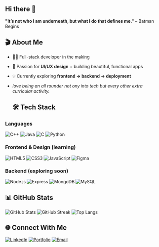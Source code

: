 

## Hi there 👋
**"It’s not who I am underneath, but what I do that defines me."** – Batman Begins  

## 🎬 About Me
- 👨‍💻 Full-stack developer in the making  
- 🎨 Passion for **UI/UX design** + building beautiful, functional apps  
- 💡 Currently exploring **frontend → backend → deployment**
- _love being an all rounder not ony into tech but every other extra curricular activity._

  ## 🛠️ Tech Stack

### Languages
![C++](https://img.shields.io/badge/C++-00599C?style=for-the-badge&logo=c%2b%2b&logoColor=white)
![Java](https://img.shields.io/badge/Java-ED8B00?style=for-the-badge&logo=openjdk&logoColor=white)
![C](https://img.shields.io/badge/C-00599C?style=for-the-badge&logo=c&logoColor=white)
![Python](https://img.shields.io/badge/Python-3776AB?style=for-the-badge&logo=python&logoColor=white)

### Frontend & Design (learning)
![HTML5](https://img.shields.io/badge/HTML5-E34F26?style=for-the-badge&logo=html5&logoColor=white)
![CSS3](https://img.shields.io/badge/CSS3-1572B6?style=for-the-badge&logo=css3&logoColor=white)
![JavaScript](https://img.shields.io/badge/JavaScript-F7DF1E?style=for-the-badge&logo=javascript&logoColor=black)
![Figma](https://img.shields.io/badge/Figma-F24E1E?style=for-the-badge&logo=figma&logoColor=white)

### Backend (exploring soon)
![Node.js](https://img.shields.io/badge/Node.js-339933?style=for-the-badge&logo=nodedotjs&logoColor=white)
![Express](https://img.shields.io/badge/Express.js-000000?style=for-the-badge&logo=express&logoColor=white)
![MongoDB](https://img.shields.io/badge/MongoDB-47A248?style=for-the-badge&logo=mongodb&logoColor=white)
![MySQL](https://img.shields.io/badge/MySQL-4479A1?style=for-the-badge&logo=mysql&logoColor=white)

## 📊 GitHub Stats
![GitHub Stats](https://github-readme-stats.vercel.app/api?username=lalitya31&show_icons=true&theme=radical)
![GitHub Streak](https://streak-stats.demolab.com?user=lalitya31&theme=radical)
![Top Langs](https://github-readme-stats.vercel.app/api/top-langs/?username=lalitya31&layout=compact&theme=radical)

## 🌐 Connect With Me
[![LinkedIn](https://img.shields.io/badge/LinkedIn-0A66C2?style=for-the-badge&logo=linkedin&logoColor=white)](https://www.linkedin.com/in/lalitya-dodla-078aa5367/)
[![Portfolio](https://img.shields.io/badge/Portfolio-000000?style=for-the-badge&logo=vercel&logoColor=white)](behance.net/lalityadodla1)
[![Email](https://img.shields.io/badge/Email-D14836?style=for-the-badge&logo=gmail&logoColor=white)](mailto:lalityadodla@gmail.com)

